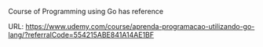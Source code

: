 Course of Programming using Go has reference

URL: https://www.udemy.com/course/aprenda-programacao-utilizando-go-lang/?referralCode=554215ABE841A14AE1BF
